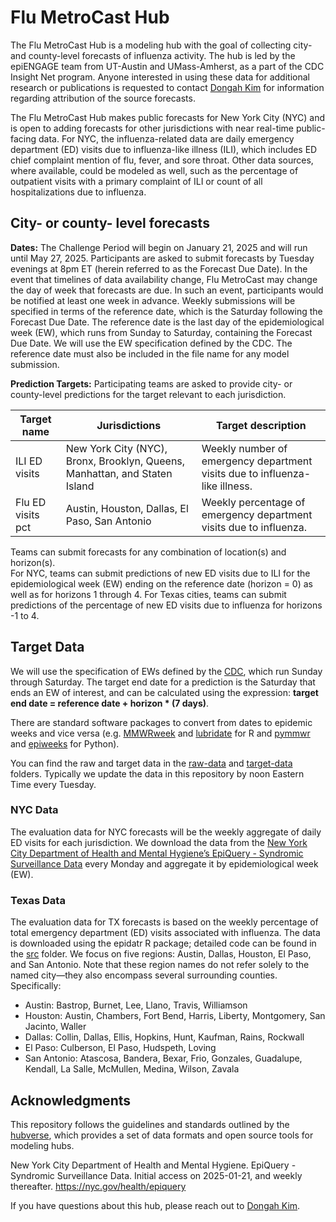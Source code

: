 # Flu MetroCast Hub

The Flu MetroCast Hub is a modeling hub with the goal of collecting city- and county-level forecasts of influenza activity. The hub is led by the epiENGAGE team from UT-Austin and UMass-Amherst, as a part of the CDC Insight Net program. Anyone interested in using these data for additional research or publications is requested to contact [Dongah Kim](mailto:donga0223@gmail.com) for information regarding attribution of the source forecasts.

The Flu MetroCast Hub makes public forecasts for New York City (NYC) and is open to adding forecasts for other jurisdictions with near real-time public-facing data. For NYC, the influenza-related data are daily emergency department (ED) visits due to influenza-like illness (ILI), which includes ED chief complaint mention of flu, fever, and sore throat. Other data sources, where available, could be modeled as well, such as the percentage of outpatient visits with a primary complaint of ILI or count of all hospitalizations due to influenza.

## City- or county- level forecasts

**Dates:** The Challenge Period will begin on January 21, 2025 and will run until May 27, 2025. Participants are asked to submit forecasts by Tuesday evenings at 8pm ET (herein referred to as the Forecast Due Date). In the event that timelines of data availability change, Flu MetroCast may change the day of week that forecasts are due. In such an event, participants would be notified at least one week in advance. Weekly submissions will be specified in terms of the reference date, which is the Saturday following the Forecast Due Date. The reference date is the last day of the epidemiological week (EW), which runs from Sunday to Saturday, containing the Forecast Due Date. We will use the EW specification defined by the CDC. The reference date must also be included in the file name for any model submission.

**Prediction Targets:** Participating teams are asked to provide city- or county-level predictions for the target relevant to each jurisdiction.

| Target name | Jurisdictions |  Target description |
|------------------------|------------------------|------------------------|
| ILI ED visits | New York City (NYC), Bronx, Brooklyn, Queens, Manhattan, and Staten Island | Weekly number of emergency department visits due to influenza-like illness. |
| Flu ED visits pct | Austin, Houston, Dallas, El Paso, San Antonio | Weekly percentage of emergency department visits due to influenza. |


Teams can submit forecasts for any combination of location(s) and horizon(s).  
For NYC, teams can submit predictions of new ED visits due to ILI for the epidemiological week (EW) ending on the reference date (horizon = 0) as well as for horizons 1 through 4. 
For Texas cities, teams can submit predictions of the percentage of new ED visits due to influenza for horizons -1 to 4.

## Target Data
We will use the specification of EWs defined by the [CDC](https://wwwn.cdc.gov/nndss/document/MMWR_Week_overview.pdf), which run Sunday through Saturday. The target end date for a prediction is the Saturday that ends an EW of interest, and can be calculated using the expression: **target end date = reference date + horizon \* (7 days)**. 

There are standard software packages to convert from dates to epidemic weeks and vice versa (e.g. [MMWRweek](https://cran.r-project.org/web/packages/MMWRweek/) and [lubridate](https://lubridate.tidyverse.org/reference/week.html) for R and [pymmwr](https://pypi.org/project/pymmwr/) and [epiweeks](https://pypi.org/project/epiweeks/) for Python).

You can find the raw and target data in the [raw-data](https://github.com/reichlab/flu-metrocast/tree/main/raw-data) and [target-data](https://github.com/reichlab/flu-metrocast/tree/main/target-data) folders. Typically we update the data in this repository by noon Eastern Time every Tuesday. 


### NYC Data
The evaluation data for NYC forecasts will be the weekly aggregate of daily ED visits for each jurisdiction. We download the data from the [New York City Department of Health and Mental Hygiene’s EpiQuery - Syndromic Surveillance Data](https://nyc.gov/health/epiquery) every Monday and aggregate it by epidemiological week (EW). 

### Texas Data
The evaluation data for TX forecasts is based on the weekly percentage of total emergency department (ED) visits associated with influenza. The data is downloaded using the epidatr R package; detailed code can be found in the [src](https://github.com/reichlab/flu-metrocast/tree/main/src) folder. We focus on five regions: Austin, Dallas, Houston, El Paso, and San Antonio. Note that these region names do not refer solely to the named city—they also encompass several surrounding counties. Specifically:
- Austin: Bastrop, Burnet, Lee, Llano, Travis, Williamson
- Houston: Austin, Chambers, Fort Bend, Harris, Liberty, Montgomery, San Jacinto, Waller
- Dallas: Collin, Dallas, Ellis, Hopkins, Hunt, Kaufman, Rains, Rockwall
- El Paso: Culberson, El Paso, Hudspeth, Loving
- San Antonio: Atascosa, Bandera, Bexar, Frio, Gonzales, Guadalupe, Kendall, La Salle, McMullen, Medina, Wilson, Zavala

## Acknowledgments

This repository follows the guidelines and standards outlined by the [hubverse](https://hubverse.io/en/latest/), which provides a set of data formats and open source tools for modeling hubs.

New York City Department of Health and Mental Hygiene. EpiQuery - Syndromic Surveillance Data. Initial access on 2025-01-21, and weekly thereafter. https://nyc.gov/health/epiquery

If you have questions about this hub, please reach out to [Dongah Kim](mailto:donga0223@gmail.com).

